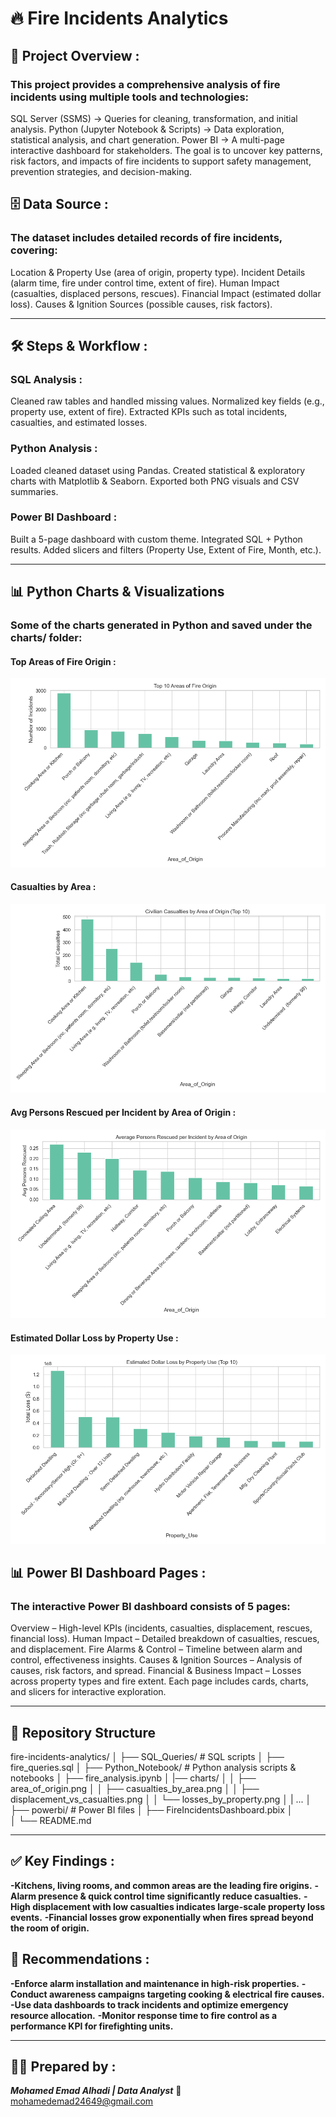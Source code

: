 # 🔥 Fire Incidents Analytics
## 📖 Project Overview :

### This project provides a comprehensive analysis of fire incidents using multiple tools and technologies:
SQL Server (SSMS) → Queries for cleaning, transformation, and initial analysis.
Python (Jupyter Notebook & Scripts) → Data exploration, statistical analysis, and chart generation.
Power BI → A multi-page interactive dashboard for stakeholders.
The goal is to uncover key patterns, risk factors, and impacts of fire incidents to support safety management, prevention strategies, and decision-making.

## 🗄️ Data Source :
### The dataset includes detailed records of fire incidents, covering:
Location & Property Use (area of origin, property type).
Incident Details (alarm time, fire under control time, extent of fire).
Human Impact (casualties, displaced persons, rescues).
Financial Impact (estimated dollar loss).
Causes & Ignition Sources (possible causes, risk factors).

---

## 🛠️ Steps & Workflow :
### SQL Analysis :
Cleaned raw tables and handled missing values.
Normalized key fields (e.g., property use, extent of fire).
Extracted KPIs such as total incidents, casualties, and estimated losses.

### Python Analysis :
Loaded cleaned dataset using Pandas.
Created statistical & exploratory charts with Matplotlib & Seaborn.
Exported both PNG visuals and CSV summaries.

### Power BI Dashboard :
Built a 5-page dashboard with custom theme.
Integrated SQL + Python results.
Added slicers and filters (Property Use, Extent of Fire, Month, etc.).

---

## 📊 Python Charts & Visualizations
### Some of the charts generated in Python and saved under the charts/ folder:
#### Top Areas of Fire Origin :
![Top Areas of Fire Origin](charts/01_area_of_origin.png)

#### Casualties by Area :
![Casualties by Area](charts/02_casualties_by_area.png)

#### Avg Persons Rescued per Incident by Area of Origin :
![Rescues vs Area Origin](charts/03_avg_rescued.png)

#### Estimated Dollar Loss by Property Use :
![Estimated Dollar Loss by Property Use](charts/04_estimated_loss.png)


## 📊 Power BI Dashboard Pages :
### The interactive Power BI dashboard consists of 5 pages:
Overview – High-level KPIs (incidents, casualties, displacement, rescues, financial loss).
Human Impact – Detailed breakdown of casualties, rescues, and displacement.
Fire Alarms & Control – Timeline between alarm and control, effectiveness insights.
Causes & Ignition Sources – Analysis of causes, risk factors, and spread.
Financial & Business Impact – Losses across property types and fire extent.
Each page includes cards, charts, and slicers for interactive exploration.

---

## 📂 Repository Structure
fire-incidents-analytics/
│
├── SQL_Queries/                  # SQL scripts
│   ├── fire_queries.sql
│
├── Python_Notebook/              # Python analysis scripts & notebooks
│   ├── fire_analysis.ipynb
│
|── charts/
│   │   ├── area_of_origin.png
│   │   ├── casualties_by_area.png
│   │   ├── displacement_vs_casualties.png
│   │   └── losses_by_property.png
│   |   ... 
│
├── powerbi/            # Power BI files
│   ├── FireIncidentsDashboard.pbix
│   
│
└── README.md

---

## ✅ Key Findings :
**-Kitchens, living rooms, and common areas are the leading fire origins.**
**-Alarm presence & quick control time significantly reduce casualties.**
**-High displacement with low casualties indicates large-scale property loss events.**
**-Financial losses grow exponentially when fires spread beyond the room of origin.**

## 📌 Recommendations :
**-Enforce alarm installation and maintenance in high-risk properties.**
**-Conduct awareness campaigns targeting cooking & electrical fire causes.**
**-Use data dashboards to track incidents and optimize emergency resource allocation.**
**-Monitor response time to fire control as a performance KPI for firefighting units.**

---

## 👨‍💻 Prepared by :

***Mohamed Emad Alhadi | Data Analyst***
📩 mohamedemad24649@gmail.com
